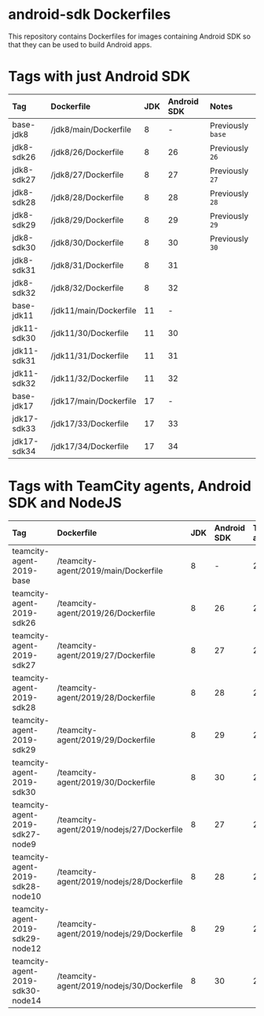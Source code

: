 # android-sdk Dockerfiles #

This repository contains Dockerfiles for images containing Android SDK
so that they can be used to build Android apps.

# Tags with just Android SDK #

| Tag         | Dockerfile             | JDK | Android SDK | Notes             |
|:------------|:-----------------------|:----|:------------|:------------------|
| base-jdk8   | /jdk8/main/Dockerfile  | 8   | -           | Previously `base` |
| jdk8-sdk26  | /jdk8/26/Dockerfile    | 8   | 26          | Previously `26`   |
| jdk8-sdk27  | /jdk8/27/Dockerfile    | 8   | 27          | Previously `27`   |
| jdk8-sdk28  | /jdk8/28/Dockerfile    | 8   | 28          | Previously `28`   |
| jdk8-sdk29  | /jdk8/29/Dockerfile    | 8   | 29          | Previously `29`   |
| jdk8-sdk30  | /jdk8/30/Dockerfile    | 8   | 30          | Previously `30`   |
| jdk8-sdk31  | /jdk8/31/Dockerfile    | 8   | 31          |                   |
| jdk8-sdk32  | /jdk8/32/Dockerfile    | 8   | 32          |                   |
| base-jdk11  | /jdk11/main/Dockerfile | 11  | -           |                   |
| jdk11-sdk30 | /jdk11/30/Dockerfile   | 11  | 30          |                   |
| jdk11-sdk31 | /jdk11/31/Dockerfile   | 11  | 31          |                   |
| jdk11-sdk32 | /jdk11/32/Dockerfile   | 11  | 32          |                   |
| base-jdk17  | /jdk17/main/Dockerfile | 17  | -           |                   |
| jdk17-sdk33 | /jdk17/33/Dockerfile   | 17  | 33          |                   |
| jdk17-sdk34 | /jdk17/34/Dockerfile   | 17  | 34          |                   |

# Tags with TeamCity agents, Android SDK and NodeJS #

| Tag                              | Dockerfile                                | JDK | Android SDK | TeamCity agent | NodeJS | Notes                                  |
|:---------------------------------|:------------------------------------------|:----|:------------|:---------------|:-------|:---------------------------------------|
| teamcity-agent-2019-base         | /teamcity-agent/2019/main/Dockerfile      | 8   | -           | 2019           | -      | Previously `teamcity-agent-base`       |
| teamcity-agent-2019-sdk26        | /teamcity-agent/2019/26/Dockerfile        | 8   | 26          | 2019           | -      | Previously `teamcity-agent-26`         |
| teamcity-agent-2019-sdk27        | /teamcity-agent/2019/27/Dockerfile        | 8   | 27          | 2019           | -      | Previously `teamcity-agent-27`         |
| teamcity-agent-2019-sdk28        | /teamcity-agent/2019/28/Dockerfile        | 8   | 28          | 2019           | -      | Previously `teamcity-agent-28`         |
| teamcity-agent-2019-sdk29        | /teamcity-agent/2019/29/Dockerfile        | 8   | 29          | 2019           | -      | Previously `teamcity-agent-29`         |
| teamcity-agent-2019-sdk30        | /teamcity-agent/2019/30/Dockerfile        | 8   | 30          | 2019           | -      | Previously `teamcity-agent-30`         |
| teamcity-agent-2019-sdk27-node9  | /teamcity-agent/2019/nodejs/27/Dockerfile | 8   | 27          | 2019           | 9      | Previously `teamcity-agent-27-node-9`  |
| teamcity-agent-2019-sdk28-node10 | /teamcity-agent/2019/nodejs/28/Dockerfile | 8   | 28          | 2019           | 10     | Previously `teamcity-agent-28-node-10` |
| teamcity-agent-2019-sdk29-node12 | /teamcity-agent/2019/nodejs/29/Dockerfile | 8   | 29          | 2019           | 12     | Previously `teamcity-agent-29-node-12` |
| teamcity-agent-2019-sdk30-node14 | /teamcity-agent/2019/nodejs/30/Dockerfile | 8   | 30          | 2019           | 14     | Previously `teamcity-agent-30-node-14` |

